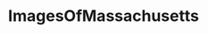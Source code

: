 ---
title: ImagesOfMassachusetts
crosslinks:
- whatsthisplant
- EarthPorn
- pics
- massachusetts
- imagesofnetwork
- whatisthisthing
- spiders
- OldSchoolCool
- mycology
- CityPorn
- trees
- tattoos
- fountainpens
- mildlyinteresting
- WorkCrews
- funny
- gardening
- u_2BrkOnThru
- whatsthissnake
- MapPorn
---